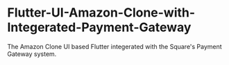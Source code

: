 # Flutter-UI-Amazon-Clone-with-Integerated-Payment-Gateway
The Amazon Clone UI based Flutter integerated with the Square's Payment Gateway system.
